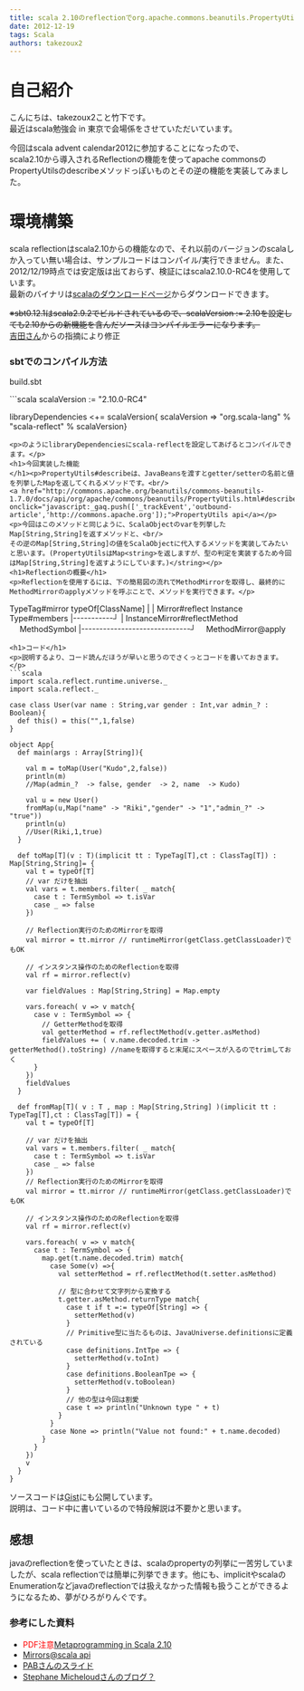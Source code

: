 ```yaml
---
title: scala 2.10のreflectionでorg.apache.commons.beanutils.PropertyUtilsっぽいものを作ってみた
date: 2012-12-19
tags: Scala
authors: takezoux2
---
```

 
<h1>自己紹介</h1>
<p>こんにちは、takezoux2こと竹下です。<br/>
最近はscala勉強会 in 東京で会場係をさせていただいています。</p>
<p>今回はscala advent calendar2012に参加することになったので、<br/>
scala2.10から導入されるReflectionの機能を使ってapache commonsのPropertyUtilsのdescribeメソッドっぽいものとその逆の機能を実装してみました。</p>
<h1>環境構築</h1>
<p>scala reflectionはscala2.10からの機能なので、それ以前のバージョンのscalaしか入ってい無い場合は、サンプルコードはコンパイル/実行できません。また、2012/12/19時点では安定版は出ておらず、検証にはscala2.10.0-RC4を使用しています。<br/>
最新のバイナリは<a href="http://www.scala-lang.org/downloads" onclick="javascript:_gaq.push(['_trackEvent','outbound-article','http://www.scala-lang.org']);">scalaのダウンロードページ</a>からダウンロードできます。</p>
<p><del datetime="2012-12-27T13:34:14+00:00">※sbt0.12.1はscala2.9.2でビルドされているので、scalaVersion := 2.10を設定しても2.10からの新機能を含んだソースはコンパイルエラーになります。</del><br/>
<a href="https://twitter.com/xuwei_k" onclick="javascript:_gaq.push(['_trackEvent','outbound-article','http://twitter.com']);">吉田さん</a>からの指摘により修正</p>
<h3>sbtでのコンパイル方法</h3>
<p>build.sbt</p>
```scala
scalaVersion := "2.10.0-RC4"

libraryDependencies <+= scalaVersion{ scalaVersion => "org.scala-lang" % "scala-reflect" % scalaVersion}
```
<p>のようにlibraryDependenciesにscala-reflectを設定してあげるとコンパイルできます。</p>
<h1>今回実装した機能
</h1><p>PropertyUtils#describeは、JavaBeansを渡すとgetter/setterの名前と値を列挙したMapを返してくれるメソッドです。<br/>
<a href="http://commons.apache.org/beanutils/commons-beanutils-1.7.0/docs/api/org/apache/commons/beanutils/PropertyUtils.html#describe%28java.lang.Object%29" onclick="javascript:_gaq.push(['_trackEvent','outbound-article','http://commons.apache.org']);">PropertyUtils api</a></p>
<p>今回はこのメソッドと同じように、ScalaObjectのvarを列挙したMap[String,String]を返すメソッドと、<br/>
その逆のMap[String,String]の値をScalaObjectに代入するメソッドを実装してみたいと思います。(PropertyUtilsはMap<string>を返しますが、型の判定を実装するため今回はMap[String,String]を返すようにしています。)</string></p>
<h1>Reflectionの概要</h1>
<p>Reflectionを使用するには、下の簡易図の流れでMethodMirrorを取得し、最終的にMethodMirrorのapplyメソッドを呼ぶことで、メソッドを実行できます。</p>
```
TypeTag#mirror                  typeOf[ClassName]
        |                              |
Mirror#reflect   Instance        Type#members
        |-----------┘                  |
InstanceMirror#reflectMethod 　  MethodSymbol
        |------------------------------┘　
MethodMirror@apply
```
<h1>コード</h1>
<p>説明するより、コード読んだほうが早いと思うのでさくっとコードを書いておきます。</p>
```scala
import scala.reflect.runtime.universe._
import scala.reflect._

case class User(var name : String,var gender : Int,var admin_? : Boolean){
  def this() = this("",1,false)
}

object App{
  def main(args : Array[String]){

    val m = toMap(User("Kudo",2,false))
    println(m)
    //Map(admin_?  -> false, gender  -> 2, name  -> Kudo)

    val u = new User()
    fromMap(u,Map("name" -> "Riki","gender" -> "1","admin_?" -> "true"))
    println(u)
    //User(Riki,1,true)
  }

  def toMap[T](v : T)(implicit tt : TypeTag[T],ct : ClassTag[T]) : Map[String,String]= {
    val t = typeOf[T]
    // var だけを抽出
    val vars = t.members.filter( _ match{
      case t : TermSymbol => t.isVar
      case _ => false
    })

    // Reflection実行のためのMirrorを取得
    val mirror = tt.mirror // runtimeMirror(getClass.getClassLoader)でもOK

    // インスタンス操作のためのReflectionを取得
    val rf = mirror.reflect(v)

    var fieldValues : Map[String,String] = Map.empty

    vars.foreach( v => v match{
      case v : TermSymbol => {
        // GetterMethodを取得
        val getterMethod = rf.reflectMethod(v.getter.asMethod)
        fieldValues += ( v.name.decoded.trim -> getterMethod().toString) //nameを取得すると末尾にスペースが入るのでtrimしておく
      }
    })
    fieldValues
  }

  def fromMap[T]( v : T , map : Map[String,String] )(implicit tt : TypeTag[T],ct : ClassTag[T]) = {
    val t = typeOf[T]

    // var だけを抽出
    val vars = t.members.filter( _ match{
      case t : TermSymbol => t.isVar
      case _ => false
    })
    // Reflection実行のためのMirrorを取得
    val mirror = tt.mirror // runtimeMirror(getClass.getClassLoader)でもOK

    // インスタンス操作のためのReflectionを取得
    val rf = mirror.reflect(v)

    vars.foreach( v => v match{
      case t : TermSymbol => {
        map.get(t.name.decoded.trim) match{
          case Some(v) =>{
            val setterMethod = rf.reflectMethod(t.setter.asMethod)

            // 型に合わせて文字列から変換する
            t.getter.asMethod.returnType match{
              case t if t =:= typeOf[String] => {
                setterMethod(v)
              }
              // Primitive型に当たるものは、JavaUniverse.definitionsに定義されている
              case definitions.IntTpe => {
                setterMethod(v.toInt)
              }
              case definitions.BooleanTpe => {
                setterMethod(v.toBoolean)
              }
              // 他の型は今回は割愛
              case t => println("Unknown type " + t)
            }
          }
          case None => println("Value not found:" + t.name.decoded)
        }
      }
    })
    v
  }
}
```
<p>ソースコードは<a href="https://gist.github.com/4311905" onclick="javascript:_gaq.push(['_trackEvent','outbound-article','http://gist.github.com']);">Gist</a>にも公開しています。<br/>
説明は、コード中に書いているので特段解説は不要かと思います。</p>
<h2>感想</h2>
<p>javaのreflectionを使っていたときは、scalaのpropertyの列挙に一苦労していましたが、scala reflectionでは簡単に列挙できます。他にも、implicitやscalaのEnumerationなどjavaのreflectionでは扱えなかった情報も扱うことができるようになるため、夢がひろがりんぐです。</p>
<h3>参考にした資料</h3>
<ul>
<li>
<span style="color:red">PDF注意</span><a href="http://scalamacros.org/talks/2012-04-28-MetaprogrammingInScala210.pdf" onclick="javascript:_gaq.push(['_trackEvent','download','http://scalamacros.org/talks/2012-04-28-MetaprogrammingInScala210.pdf']);">Metaprogramming in Scala 2.10</a>
</li>
<li>
<a href="http://www.scala-lang.org/archives/downloads/distrib/files/nightly/docs/library/index.html#scala.reflect.api.Mirrors" onclick="javascript:_gaq.push(['_trackEvent','outbound-article','http://www.scala-lang.org']);">Mirrors@scala api</a>
</li>
<li>
<a href="http://hexx.github.com/pshow-scala-reflection/out" onclick="javascript:_gaq.push(['_trackEvent','outbound-article','http://hexx.github.com']);">PABさんのスライド</a>
</li>
<li>
<a href="http://lampwww.epfl.ch/~michelou/scala/scala-reflection.html" onclick="javascript:_gaq.push(['_trackEvent','outbound-article','http://lampwww.epfl.ch']);">Stephane Micheloudさんのブログ？</a>
</li>
</ul>
							